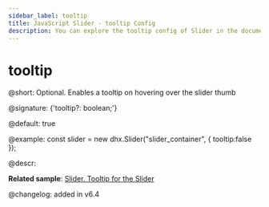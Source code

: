 ```yaml
---
sidebar_label: tooltip
title: JavaScript Slider - tooltip Config 
description: You can explore the tooltip config of Slider in the documentation of the DHTMLX JavaScript UI library. Browse developer guides and API reference, try out code examples and live demos, and download a free 30-day evaluation version of DHTMLX Suite.
---
```


# tooltip

@short: Optional. Enables a tooltip on hovering over the slider thumb

@signature: {'tooltip?: boolean;'}

@default: true

@example:
const slider = new dhx.Slider("slider_container", { 
    tooltip:false
});

@descr:

**Related sample**: [Slider. Tooltip for the Slider](https://snippet.dhtmlx.com/sxh66mnu)

@changelog: added in v6.4

[comment]: # (@related: slider/initializing_slider.md#configuration-properties slider/configuring_slider.md#tooltip)
